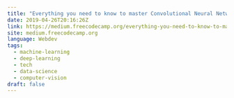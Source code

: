 ```yaml
---
title: "Everything you need to know to master Convolutional Neural Networks"
date: 2019-04-26T20:16:26Z
link: https://medium.freecodecamp.org/everything-you-need-to-know-to-master-convolutional-neural-networks-ef98ca3c7655?source=rss----336d898217ee---4
site: medium.freecodecamp.org
language: Webdev
tags:
  - machine-learning
  - deep-learning
  - tech
  - data-science
  - computer-vision
draft: false
---
```

